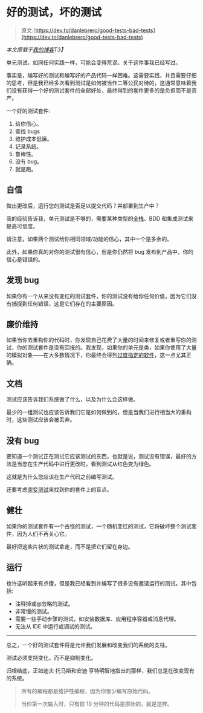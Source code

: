 # 好的测试，坏的测试

> 原文:[https://dev.to/danlebrero/good-tests-bad-tests](https://dev.to/danlebrero/good-tests-bad-tests)

*本文原载于[我的博客](http://danlebrero.com/2016/11/06/good-test-vs-bad-tests/)T3】*

单元测试，如同任何实践一样，可能会变得荒谬。关于这件事我已经写过。

事实是，编写好的测试和编写好的产品代码一样困难。这需要实践，并且需要仔细的思考，但是我已经多次看到测试是如何被当作二等公民对待的，这通常意味着我们没有获得一个好的测试套件的全部好处，最终得到的套件更多的是负担而不是资产。

一个好的测试套件:

1.  给你信心。
2.  查找 bugs
3.  维护成本低廉。
4.  记录系统。
5.  鲁棒性。
6.  没有 bug。
7.  就是跑。

## [](#confidence)自信

做出更改后，运行您的测试是否足以提交代码？并部署到生产中？

我的经验告诉我，单元测试是不够的，需要某种类型的[全栈](http://martinfowler.com/bliki/BroadStackTest.html)、BDD 和集成测试来提高可信度。

请注意，如果两个测试给你相同领域/功能的信心，其中一个是多余的。

此外，如果你真的对你的测试很有信心，但是你仍然将 bug 发布到产品中，你的信心是错误的。

## [](#find-bugs)发现 bug

如果你有一个从来没有变红的测试套件，你的测试没有给你任何价值，因为它们没有捕捉到任何错误，这是它们存在的主要原因。

## [](#cheap-to-maintain)廉价维持

如果当你去重构你的代码时，你发现自己花费了大量的时间来修复或者重写你的测试，你的测试套件是没有回报的。我发现，如果你的单元是类，如果你使用了大量的模拟对象——在大多数情况下，你最终会得到[过度指定的软件](http://xunitpatterns.com/Fragile%20Test.html#Overspecified%20Software)，这一点尤其正确。

## [](#document)文档

测试应该告诉我们系统做了什么，以及为什么会这样做。

最少的一组测试也应该告诉我们它是如何做到的，但是当我们进行相当大的重构时，这些测试应该会被丢弃。

## [](#no-bugs)没有 bug

要知道一个测试正在测试它应该测试的东西，也就是说，测试没有错误，最好的方法是当您在生产代码中进行更改时，看到测试从红色变为绿色。

这就是为什么您应该在生产代码之前编写测试。

还要考虑[突变测试](http://pitest.org)来找到你的套件上的盲点。

## [](#robust)健壮

如果你的测试套件有一个古怪的测试，一个随机变红的测试，它将破坏整个测试套件，因为人们不再关心它。

最好把这些片状的测试拿走，而不是把它们留在身边。

## [](#run)运行

也许这听起来有点傻，但是我已经看到并编写了很多没有邀请运行的测试。其中包括:

*   注释掉或@忽略的测试。
*   非常慢的测试。
*   需要一些手动步骤的测试，如安装数据库、应用程序容器或消息代理。
*   无法从 IDE 中运行或调试的测试。

* * *

总之，一个好的测试套件将是允许我们发展和改变我们的系统的支柱。

测试必须支持变化，而不是抑制变化。

归根结底，正如迪夫·托马斯和安迪·亨特明智地指出的那样，我们总是在改变现有的系统。

> 所有的编程都是维护性编程，因为你很少编写原始代码。
> 
> 当你第一次输入时，只有前 10 分钟的代码是原始的。就是这样。